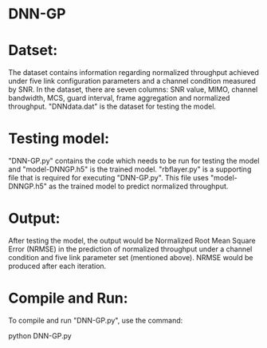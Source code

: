 # DNN-GP
# Datset:
The dataset contains information regarding normalized throughput achieved under five link configuration parameters and a channel condition measured by SNR. In the dataset, there are seven columns: SNR value, MIMO, channel bandwidth, MCS, guard interval, frame aggregation and normalized throughput. "DNNdata.dat" is the dataset for testing the model.
# Testing model:
"DNN-GP.py" contains the code which needs to be run for testing the model and "model-DNNGP.h5" is the trained model. "rbflayer.py" is a supporting file that is required for executing "DNN-GP.py". This file uses "model-DNNGP.h5" as the trained model to predict normalized throughput.
# Output:
After testing the model, the output would be Normalized Root Mean Square Error (NRMSE) in the prediction of normalized throughput under a channel condition and five link parameter set (mentioned above). NRMSE would be produced after each iteration.
# Compile and Run:
To compile and run "DNN-GP.py", use the command:  

python DNN-GP.py


